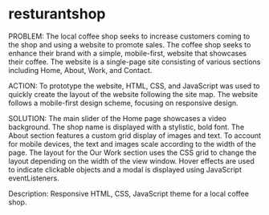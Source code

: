 # resturantshop

PROBLEM: The local coffee shop seeks to increase customers coming to the shop and using a website to promote sales. The coffee shop seeks to enhance their brand with a simple, mobile-first, website that showcases their coffee. The website is a single-page site consisting of various sections including Home, About, Work, and Contact.

ACTION: To prototype the website, HTML, CSS, and JavaScript was used to quickly create the layout of the website following the site map. The website follows a mobile-first design scheme, focusing on responsive design.

SOLUTION: The main slider of the Home page showcases a video background. The shop name is displayed with a stylistic, bold font. The About section features a custom grid display of images and text. To account for mobile devices, the text and images scale according to the width of the page. The layout for the Our Work section uses the CSS grid to change the layout depending on the width of the view window. Hover effects are used to indicate clickable objects and a modal is displayed using JavaScript eventListeners.

Description: Responsive HTML, CSS, JavaScript theme for a local coffee shop.

